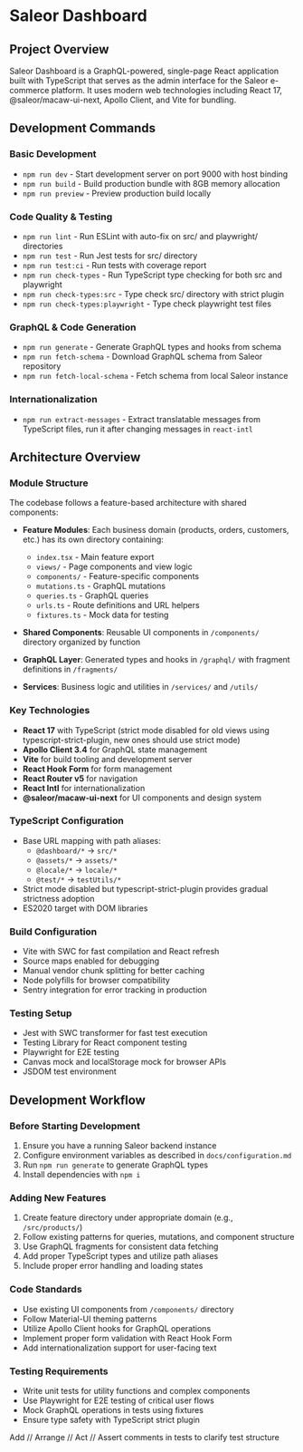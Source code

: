 # Saleor Dashboard

## Project Overview

Saleor Dashboard is a GraphQL-powered, single-page React application built with TypeScript that serves as the admin interface for the Saleor e-commerce platform. It uses modern web technologies including React 17, @saleor/macaw-ui-next, Apollo Client, and Vite for bundling.

## Development Commands

### Basic Development

- `npm run dev` - Start development server on port 9000 with host binding
- `npm run build` - Build production bundle with 8GB memory allocation
- `npm run preview` - Preview production build locally

### Code Quality & Testing

- `npm run lint` - Run ESLint with auto-fix on src/ and playwright/ directories
- `npm run test` - Run Jest tests for src/ directory
- `npm run test:ci` - Run tests with coverage report
- `npm run check-types` - Run TypeScript type checking for both src and playwright
- `npm run check-types:src` - Type check src/ directory with strict plugin
- `npm run check-types:playwright` - Type check playwright test files

### GraphQL & Code Generation

- `npm run generate` - Generate GraphQL types and hooks from schema
- `npm run fetch-schema` - Download GraphQL schema from Saleor repository
- `npm run fetch-local-schema` - Fetch schema from local Saleor instance

### Internationalization

- `npm run extract-messages` - Extract translatable messages from TypeScript files, run it after changing messages in `react-intl`

## Architecture Overview

### Module Structure

The codebase follows a feature-based architecture with shared components:

- **Feature Modules**: Each business domain (products, orders, customers, etc.) has its own directory containing:
  - `index.tsx` - Main feature export
  - `views/` - Page components and view logic
  - `components/` - Feature-specific components
  - `mutations.ts` - GraphQL mutations
  - `queries.ts` - GraphQL queries
  - `urls.ts` - Route definitions and URL helpers
  - `fixtures.ts` - Mock data for testing

- **Shared Components**: Reusable UI components in `/components/` directory organized by function
- **GraphQL Layer**: Generated types and hooks in `/graphql/` with fragment definitions in `/fragments/`
- **Services**: Business logic and utilities in `/services/` and `/utils/`

### Key Technologies

- **React 17** with TypeScript (strict mode disabled for old views using typescript-strict-plugin, new ones should use strict mode)
- **Apollo Client 3.4** for GraphQL state management
- **Vite** for build tooling and development server
- **React Hook Form** for form management
- **React Router v5** for navigation
- **React Intl** for internationalization
- **@saleor/macaw-ui-next** for UI components and design system

### TypeScript Configuration

- Base URL mapping with path aliases:
  - `@dashboard/*` → `src/*`
  - `@assets/*` → `assets/*`
  - `@locale/*` → `locale/*`
  - `@test/*` → `testUtils/*`
- Strict mode disabled but typescript-strict-plugin provides gradual strictness adoption
- ES2020 target with DOM libraries

### Build Configuration

- Vite with SWC for fast compilation and React refresh
- Source maps enabled for debugging
- Manual vendor chunk splitting for better caching
- Node polyfills for browser compatibility
- Sentry integration for error tracking in production

### Testing Setup

- Jest with SWC transformer for fast test execution
- Testing Library for React component testing
- Playwright for E2E testing
- Canvas mock and localStorage mock for browser APIs
- JSDOM test environment

## Development Workflow

### Before Starting Development

1. Ensure you have a running Saleor backend instance
2. Configure environment variables as described in `docs/configuration.md`
3. Run `npm run generate` to generate GraphQL types
4. Install dependencies with `npm i`

### Adding New Features

1. Create feature directory under appropriate domain (e.g., `/src/products/`)
2. Follow existing patterns for queries, mutations, and component structure
3. Use GraphQL fragments for consistent data fetching
4. Add proper TypeScript types and utilize path aliases
5. Include proper error handling and loading states

### Code Standards

- Use existing UI components from `/components/` directory
- Follow Material-UI theming patterns
- Utilize Apollo Client hooks for GraphQL operations
- Implement proper form validation with React Hook Form
- Add internationalization support for user-facing text

### Testing Requirements

- Write unit tests for utility functions and complex components
- Use Playwright for E2E testing of critical user flows
- Mock GraphQL operations in tests using fixtures
- Ensure type safety with TypeScript strict plugin

Add // Arrange // Act // Assert comments in tests to clarify test structure
